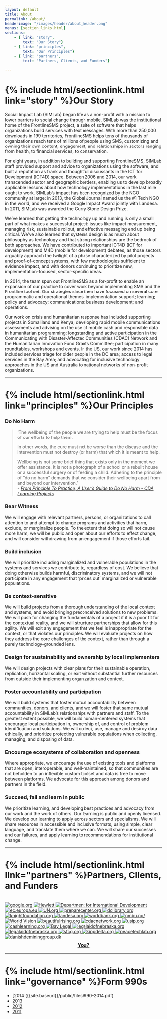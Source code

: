 ```yaml
---
layout: default
title: About
permalink: /about/
headerimage: "/images/header/about_header.png"
menus: [section_links.html]
sections:
    - { link: "story",
        text: "Our Story"}
    - { link: "principles",
        text: "Our Principles"}
    - { link: "partners",
        text: "Partners, Clients, and Funders"}
    
---
```



# {% include html/sectionlink.html link="story" %}Our Story

Social Impact Lab (SIMLab) began life as a non-profit with a mission to lower barriers to social change through mobile. SIMLab was the institutional home of the FrontlineSMS project, a suite of software that helps organizations build services with text messages. With more than 250,000 downloads in 199 territories, FrontlineSMS helps tens of thousands of organizations reach tens of millions of people using SMS, customizing and owning their own content, engagement, and relationships in sectors ranging from health, to financial services, to conservation.

For eight years, in addition to building and supporting FrontlineSMS, SIMLab staff provided support and advice to organizations using the software, and built a reputation as frank and thoughtful discussants in the ICT for Development (ICT4D) space. Between 2006 and 2014, our work transcended sector and geographic borders, enabling us to develop broadly applicable lessons about how technology implementations in the last mile ought to work. SIMLab’s impact has been recognized by the NGO community at large: in 2013, the Global Journal named us the #1 Tech NGO in the world, and we received a Google Impact Award jointly with Landesa. In 2011, SIMLab was awarded the Curry Stone Design Prize.

We’ve learned that getting the technology up and running is only a small part of what makes a successful project: issues like impact measurement, managing risk, sustainable rollout, and effective messaging end up being critical. We’ve also learned that systems design is as much about philosophy as technology and that strong relationships are the bedrock of both approaches. We have contributed to important ICT4D (ICT for development) and M4D (mobile for development) debates, as those sectors arguably approach the twilight of a phase characterized by pilot projects and proof-of-concept systems, with few methodologies sufficient to evidence impact, and with donors continuing to prioritize new, implementation-focused, sector-specific ideas.

In 2014, the team spun out FrontlineSMS as a for-profit to enable an expansion of our practice to cover work beyond implementing SMS and the Frontline tool set. Our strategies since then have focussed on several core programmatic and operational themes; implementation support; learning; policy and advocacy; communications; business development; and operations.

Our work on crisis and humanitarian response has included supporting projects in Somaliland and Kenya; developing rapid mobile communications assessments and advising on the use of mobile cash and responsible data in humanitarian programming; longstanding and active participation in the Communicating with Disaster-Affected Communities (CDAC) Network and the Humanitarian Innovation Fund Grants Committee; participation in many roundtables, workshops and events. In the US, our work since 2014 has included services triage for older people in the DC area; access to legal services in the Bay Area; and advocating for inclusive technology approaches in the US and Australia to national networks of non-profit organizations.

<hr class="invisible">

# {% include html/sectionlink.html link="principles" %}Our Principles

### Do No Harm
> ‘The wellbeing of the people we are trying to help must be the focus of our efforts to help them. 
>
> In other words, the cure must not be worse than the disease and the intervention must not destroy (or harm) that which it is meant to help. 
>
> Wellbeing is not some brief thing that exists only in the moment we offer assistance. It is not a photograph of a school or a rebuilt house or a successful surgery or of feeding a child. Adhering to the principle of “do no harm” demands that we consider their wellbeing apart from and beyond our intervention.’    
*- [From Principle To Practice, A User’s Guide to Do No Harm - CDA Learning Projects](http://www.cdacollaborative.org/media/239691/From-Principle-to-Practice-A-Users-Guide-to-DNH.pdf)*

### Bear Witness
We will engage with relevant partners, persons, or organizations to call attention to and attempt to change programs and activities that harm, exclude, or marginalize people. To the extent that doing so will not cause more harm, we will be public and open about our efforts to effect change, and will consider withdrawing from an engagement if those efforts fail. 

### Build inclusion
We will prioritize including marginalized and vulnerable populations in the systems and services we contribute to, regardless of cost. We believe that doing otherwise builds harmful, discriminatory systems, and we will not participate in any engagement that ‘prices out’ marginalized or vulnerable populations.

### Be context-sensitive
We will build projects from a thorough understanding of the local context and systems, and avoid bringing preconceived solutions to new problems. We will push for changing the fundamentals of a project if it is a poor fit for the contextual reality, and we will structure partnerships that allow for this agility. We will exit any engagement that we feel is inappropriate for the context, or that violates our principles. We will evaluate projects on how they address the core challenges of the context, rather than through a purely technology-grounded lens.

### Design for sustainability and ownership by local implementers
We will design projects with clear plans for their sustainable operation, replication, horizontal scaling, or exit without substantial further resources from outside their implementing organization and context. 

### Foster accountability and participation
We will build systems that foster mutual accountability between communities, donors, and clients, and we will foster that same mutual accountability in SIMLab’s relationships with partners and staff. To the greatest extent possible, we will build human-centered systems that encourage local participation in, ownership of, and control of problem identification and solutions. We will collect, use, manage and destroy data ethically, and prioritize protecting vulnerable populations when collecting, managing, and disposing of data.

### Encourage ecosystems of collaboration and openness
Where appropriate, we encourage the use of existing tools and platforms that are open, interoperable, and well-maintained, so that communities are not beholden to an inflexible custom toolset and data is free to move between platforms. We advocate for this approach among donors and partners in the field. 

### Succeed, fail and learn in public
We prioritize learning, and developing best practices and advocacy from our work and the work of others. Our learning is public and openly licensed. We develop our learning to apply across sectors and specialisms. We will share resources in accessible and inclusive formats, using simple, clear language, and translate them where we can. We will share our successes and our failures, and apply learning to recommendations for institutional change.    

<hr class="invisible">

# {% include html/sectionlink.html link="partners" %}Partners, Clients, and Funders
<br/>

<div class="grid-items-lines">
  <a href="http://google.org" target="_blank" class="grid-item col-md-4">
    <img src="{{site.baseurl}}/images/partners/google.png" alt="google.org">
  </a>
  <a href="http://hewlett.org" target="_blank" class="grid-item col-md-4">
    <img src="{{site.baseurl}}/images/partners/hewlett.jpg" alt="Hewlett">
  </a>
  <a href="https://www.gov.uk/government/organisations/department-for-international-development" target="_blank" class="grid-item col-md-4">
    <img src="{{site.baseurl}}/images/partners/dfid.jpg" alt="Department for International Development">
  </a>
  <a href="http://ec.europa.eu/index_en.htm" target="_blank" class="grid-item col-md-4">
    <img src="{{site.baseurl}}/images/partners/ec.png" alt="ec.europa.eu">
  </a>
  <a href="http://www.un.org/democracyfund/" target="_blank" class="grid-item col-md-4">
    <img src="{{site.baseurl}}/images/partners/undef.jpg" alt="UN.org">
  </a>
  <a href="http://preparecenter.org/" target="_blank" class="grid-item col-md-4">
    <img src="{{site.baseurl}}/images/partners/gdpc.jpg" alt="preparecenter.org">
  </a>
  <a href="http://dclibrary.org" target="_blank" class="grid-item col-md-4">
    <img src="{{site.baseurl}}/images/partners/dcpl.jpg" alt="dclibrary.org">
  </a>
  <a href="http://knightfoundation.org/" target="_blank" class="grid-item col-md-4">
    <img src="{{site.baseurl}}/images/partners/knight.jpg" alt="knightfoundation.org">
  </a>
  <a href="http://landesa.org/" target="_blank" class="grid-item col-md-4">
    <img src="{{site.baseurl}}/images/partners/landesa.jpg" alt="landesa.org">
  </a>
  <a href="http://worldbank.org/" target="_blank" class="grid-item col-md-4">
    <img src="{{site.baseurl}}/images/partners/worldbank.png" alt="worldbank.org">
  </a>
  <a href="http://nmbu.no/en" target="_blank" class="grid-item col-md-4">
    <img src="{{site.baseurl}}/images/partners/nmbu.png" alt="nmbu.no/">
  </a>
  <a href="http://worldvision.org/" target="_blank" class="grid-item col-md-4">
    <img src="{{site.baseurl}}/images/partners/worldvision.png" alt="World Vision">
  </a>
  <a href="http://beautifulrising.org/" target="_blank" class="grid-item col-md-4">
    <img src="{{site.baseurl}}/images/partners/beautifulrising.png" alt="beautifulrising.org">
  </a>
  <a href="http://cdacnetwork.org/" target="_blank" class="grid-item col-md-4">
    <img src="{{site.baseurl}}/images/partners/cdac.png" alt="cdacnetwork.org">
  </a>
  <a href="http://usip.org/" target="_blank" class="grid-item col-md-4">
    <img src="{{site.baseurl}}/images/partners/usip.png" alt="usip.org">
  </a>
  <a href="http://www.cashlearning.org" target="_blank" class="grid-item col-md-4">
    <img src="{{site.baseurl}}/images/partners/calp.png" alt="cashlearning.org">
  </a>
  <a href="http://baylegal.org/" target="_blank" class="grid-item col-md-4">
    <img src="{{site.baseurl}}/images/partners/baylegal.jpg" alt="Bay Legal">
  </a>
  <a href="http://www.legalaidofnebraska.org/" target="_blank" class="grid-item col-md-4">
    <img src="{{site.baseurl}}/images/partners/lan.jpg" alt="legalaidofnebraska.org">
  </a>
  <a href="http://www.liftcommunities.org/" target="_blank" class="grid-item col-md-4">
    <img src="{{site.baseurl}}/images/partners/lift.jpg" alt="legalaidofnebraska.org">
  </a>
  <a href="http://www.sfcg.org/" target="_blank" class="grid-item col-md-4">
    <img src="{{site.baseurl}}/images/partners/sfcg.jpg" alt="sfcg.org">
  </a>
  <a href="http://www.kippdelta.org/" target="_blank" class="grid-item col-md-4">
    <img src="{{site.baseurl}}/images/partners/kipp.png" alt="kippdelta.org">
  </a>
  <a href="http://www.peacetechlab.org/" target="_blank" class="grid-item col-md-4">
    <img src="{{site.baseurl}}/images/partners/ptl.png" alt="peacetechlab.org">
  </a>
  <a href="http://www.danishdemininggroup.dk/" target="_blank" class="grid-item col-md-4">
    <img src="{{site.baseurl}}/images/partners/ddg.png" alt="danishdemininggroup.dk">
  </a>
  <a href="mailto:hello@simlab.org" target="_blank" class="grid-item col-md-4">
    <h3 style="text-align:center; margin-top:.5em">You?</h3>
  </a>
  <div class="right-cover"></div>
  <div class="bottom-cover"></div>
</div>

<hr class="invisible">

# {% include html/sectionlink.html link="governance" %}Form 990s
* [2014 ({{site.baseurl}}/public/files/990-2014.pdf)
* [2013]({{site.baseurl}}/public/files/990-2013.pdf)
* [2012]({{site.baseurl}}/public/files/990-2012.pdf)
* [2011]({{site.baseurl}}/public/files/990-2011.pdf)

